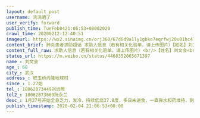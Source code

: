 ```yaml
---
layout: default_post
username: 洗洗晒了
user_verify: forward
publish_time: TueFeb0421:06:53+08002020
crawl_time: 20200212-12:40:51
imageurl: https://wx2.sinaimg.cn/orj360/67d6d9a1ly1gbko7eqrfwj20u01hc4lv.jpg
content_brief: 肺炎患者求助超话 求助人信息（若有相关化验单，请上传图片）【姓名】刘文会【年龄】68【所在城市】武汉【所在小区、社区】积玉桥尚隆地球村【患病时间】1.27始【联系方式】18062073449 刘远照【其他紧急联系人】18062073669 阮永兰【病情描述】1月27号开始全身乏力，发冷，持续低烧37.8度 ...全文
content_full_raw: 求助人信息（若有相关化验单，请上传图片）<br/>【姓名】刘文会<br/>【年龄】68<br/>【所在城市】武汉<br/>【所在小区、社区】积玉桥尚隆地球村<br/>【患病时间】1.27始<br/>【联系方式】18062073449刘远照<br/>【其他紧急联系人】18062073669阮永兰<br/>【病情描述】1月27号开始全身乏力，发冷，持续低烧37.8度，多日未进食，一直靠水和药维持，到2月1曰发烧39度，持续到现在，2月2日医院检查显示双肺病毒性感染，做了核酸检测，2月4日人民医院结果出来，告知核酸检测为阳性，因年龄偏大，属重症患者让尽快住院治疗。可目前医院没有床位，无法救治。家里还有女儿和两个小外孙，小外孙一个5岁，一个1岁，如果没有病床住院治疗，会危及家人。希望得到大家的帮助，谢谢！<adata-url="http://t.cn/R2WxQOQ"href="http://weibo.com/p/1001018008642010000000000"data-hide=""><spanclass='url-icon'><imgstyle='width:1rem;height:1rem'src='https://h5.sinaimg.cn/upload/2015/09/25/3/timeline_card_small_location_default.png'></span><spanclass="surl-text">武汉</span></a>
status_url: https://m.weibo.cn/status/4468352065671397
name_: 刘文会
age_: 68
city_: 武汉
address_: 积玉桥尚隆地球村
since_: 1.27始
tel_: 18062073449刘远照
tel2_: 18062073669阮永兰
desc_: 1月27号开始全身乏力，发冷，持续低烧37.8度，多日未进食，一直靠水和药维持，到2月1曰发烧39度，持续到现在，2月2日医院检查显示双肺病毒性感染，做了核酸检测，2月4日人民医院结果出来，告知核酸检测为阳性，因年龄偏大，属重症患者让尽快住院治疗。可目前医院没有床位，无法救治。家里还有女儿和两个小外孙，小外孙一个5岁，一个1岁，如果没有病床住院治疗，会危及家人。希望得到大家的帮助，谢谢！<adata-url="http//t.cn/R2WxQOQ"href="http//weibo.com/p/1001018008642010000000000"data-hide=""><spanclass='url-icon'><imgstyle='width1rem;height1rem'src='https//h5.sinaimg.cn/upload/2015/09/25/3/timeline_card_small_location_default.png'></span><spanclass="surl-text">武汉</span></a>
publish_timestamp: 2020-02-04 21:06:53+08:00
---
```

